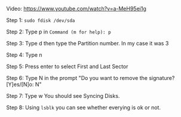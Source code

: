 Video: https://www.youtube.com/watch?v=a-MeH95ei1g

Step 1: 
```sudo fdisk /dev/sda```

Step 2: 
Type p in ```Command (m for help): p```

Step 3:
Type d then type the Partition number. In my case it was 3

Step 4:
Type n

Step 5:
Press enter to select First and Last Sector

Step 6: 
Type N in the prompt "Do you want to remove the signature? [Y]es/[N]o: N"

Step 7:
Type w 
You should see Syncing Disks.

Step 8:
Using ```lsblk``` you can see whether everying is ok or not. 


